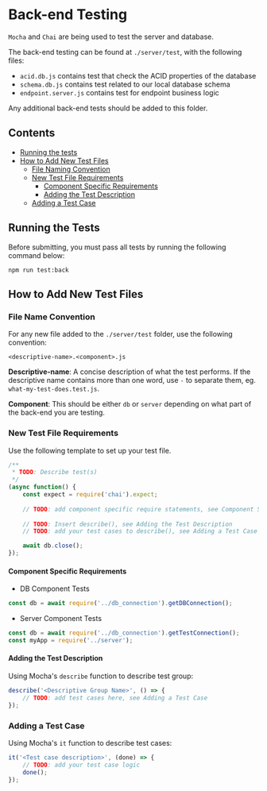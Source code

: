 # Back-end Testing

`Mocha` and `Chai` are being used to test the server and database. 

The back-end testing can be found at `./server/test`, with the following files:

* `acid.db.js` contains test that check the ACID properties of the database
* `schema.db.js` contains test related to our local database schema
* `endpoint.server.js` contains test for endpoint business logic

Any additional back-end tests should be added to this folder.


## Contents

- [Running the tests](#Running-the-Tests)
- [How to Add New Test Files](#How-to-Add-New-Test-Files)
    - [File Naming Convention](#File-Name-Convention)
    - [New Test File Requirements](#New-Test-File-Requirements)
        - [Component Specific Requirements](#Component-Specific-Requirements)
        - [Adding the Test Description](#Adding-the-Test-Description)
    - [Adding a Test Case](#Adding-a-Test-Case)
    


## Running the Tests

Before submitting, you must pass all tests by running the following command below:

```shell
npm run test:back
```


## How to Add New Test Files

### File Name Convention

For any new file added to the `./server/test` folder, use the following convention:

`<descriptive-name>.<component>.js`

**Descriptive-name**: A concise description of what the test performs. If the descriptive 
name contains more than one word, use `-` to separate them,
eg. `what-my-test-does.test.js`.

**Component**: This should be either `db` or `server` depending on what part of the back-end you are testing.


### New Test File Requirements

Use the following template to set up your test file.
```JavaScript
/**
 * TODO: Describe test(s)
 */
(async function() {
    const expect = require('chai').expect;
    
    // TODO: add component specific require statements, see Component Specific Requirements
    
    // TODO: Insert describe(), see Adding the Test Description
    // TODO: add your test cases to describe(), see Adding a Test Case

    await db.close();
});
```


#### Component Specific Requirements

* DB Component Tests

```JavaScript
const db = await require('../db_connection').getDBConnection();
```

* Server Component Tests

```JavaScript
const db = await require('../db_connection').getTestConnection();
const myApp = require('../server');
```


#### Adding the Test Description

Using Mocha's `describe` function to describe test group:

```Javascript
describe('<Descriptive Group Name>', () => {
    // TODO: add test cases here, see Adding a Test Case
});
```


### Adding a Test Case

Using Mocha's `it` function to describe test cases:

```Javascript
it('<Test case description>', (done) => {
    // TODO: add your test case logic
    done();
});
```
